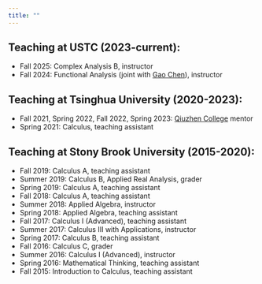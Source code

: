 ```yaml
---
title: ""
---
```


Teaching at USTC (2023-current):
----------
* Fall 2025: Complex Analysis B, instructor
* Fall 2024: Functional Analysis (joint with [Gao Chen](http://staff.ustc.edu.cn/~chengao1/)), instructor

Teaching at Tsinghua University (2020-2023):
---------
* Fall 2021, Spring 2022, Fall 2022, Spring 2023: [Qiuzhen College](https://qzc.tsinghua.edu.cn) mentor
* Spring 2021: Calculus, teaching assistant

Teaching at Stony Brook University (2015-2020):
--------
* Fall 2019: Calculus A, teaching assistant
* Summer 2019: Calculus B, Applied Real Analysis, grader
* Spring 2019: Calculus A, teaching assistant
* Fall 2018: Calculus A, teaching assistant
* Summer 2018: Applied Algebra, instructor
* Spring 2018: Applied Algebra, teaching assistant
* Fall 2017: Calculus I (Advanced), teaching assistant
* Summer 2017: Calculus III with Applications, instructor
* Spring 2017: Calculus B, teaching assistant
* Fall 2016: Calculus C, grader
* Summer 2016: Calculus I (Advanced), instructor
* Spring 2016: Mathematical Thinking, teaching assistant
* Fall 2015: Introduction to Calculus, teaching assistant
